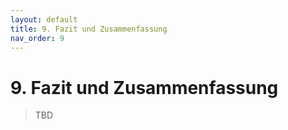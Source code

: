 ```yaml
---
layout: default
title: 9. Fazit und Zusammenfassung
nav_order: 9
---
```


# 9. Fazit und Zusammenfassung

>TBD
